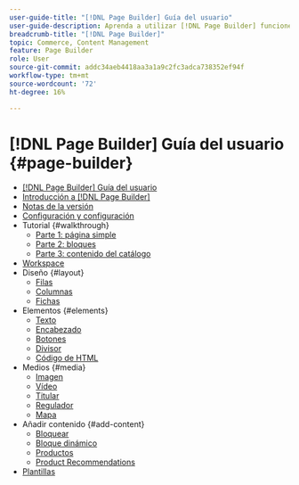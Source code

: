 ```yaml
---
user-guide-title: "[!DNL Page Builder] Guía del usuario"
user-guide-description: Aprenda a utilizar [!DNL Page Builder] funciones para crear páginas con contenido enriquecido con diseños personalizados que mejoran la narración visual y aumentan la participación y lealtad de los clientes.
breadcrumb-title: "[!DNL Page Builder]"
topic: Commerce, Content Management
feature: Page Builder
role: User
source-git-commit: addc34aeb4418aa3a1a9c2fc3adca738352ef94f
workflow-type: tm+mt
source-wordcount: '72'
ht-degree: 16%

---
```



# [!DNL Page Builder] Guía del usuario {#page-builder}

- [[!DNL Page Builder] Guía del usuario](guide-overview.md)
- [Introducción a [!DNL Page Builder]](introduction.md)
- [Notas de la versión](release-notes.md)
- [Configuración y configuración](setup.md)
- Tutorial {#walkthrough}
   - [Parte 1: página simple](1-simple-page.md)
   - [Parte 2: bloques](2-blocks.md)
   - [Parte 3: contenido del catálogo](3-catalog-content.md)
- [Workspace](workspace.md)
- Diseño {#layout}
   - [Filas](row.md)
   - [Columnas](column.md)
   - [Fichas](tabs.md)
- Elementos {#elements}
   - [Texto](text.md)
   - [Encabezado](heading.md)
   - [Botones](buttons.md)
   - [Divisor](divider.md)
   - [Código de HTML](html-code.md)
- Medios {#media}
   - [Imagen](image.md)
   - [Vídeo](video.md)
   - [Titular](banner.md)
   - [Regulador](slider.md)
   - [Mapa](map.md)
- Añadir contenido {#add-content}
   - [Bloquear](block.md)
   - [Bloque dinámico](dynamic-block.md)
   - [Productos](products.md)
   - [Product Recommendations](recommendations.md)
- [Plantillas](templates.md)
